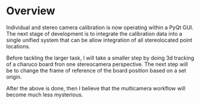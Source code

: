 # Overview

Individual and stereo camera calibration is now operating within a PyQt GUI. The next stage of development is to integrate the calibration data into a single unified system that can be allow integration of all stereolocated point locations.

Before tackling the larger task, I will take a smaller step by doing 3d tracking of a charuco board fron one stereocamera perspective. The next step will be to change the frame of reference of the board position based on a set origin. 

After the above is done, then I believe that the multicamera workflow will become much less mysterious.
